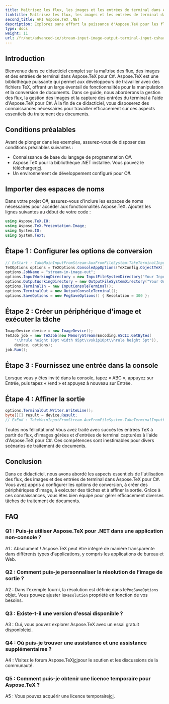 ```yaml
---
title: Maîtrisez les flux, les images et les entrées de terminal dans Aspose.TeX pour C#
linktitle: Maîtrisez les flux, les images et les entrées de terminal dans Aspose.TeX pour C#
second_title: API Aspose.TeX .NET
description: Explorez sans effort la puissance d'Aspose.TeX pour les flux principaux, les images et les entrées de terminal C#. Téléchargez-le maintenant pour un traitement fluide des documents.
type: docs
weight: 11
url: /fr/net/advanced-io/stream-input-image-output-terminal-input-csharp/
---
```

## Introduction

Bienvenue dans ce didacticiel complet sur la maîtrise des flux, des images et des entrées de terminal dans Aspose.TeX pour C#. Aspose.TeX est une bibliothèque puissante qui permet aux développeurs de travailler avec des fichiers TeX, offrant un large éventail de fonctionnalités pour la manipulation et la conversion de documents. Dans ce guide, nous aborderons la gestion des flux, la gestion des images et la capture des entrées du terminal à l'aide d'Aspose.TeX pour C#. À la fin de ce didacticiel, vous disposerez des connaissances nécessaires pour travailler efficacement sur ces aspects essentiels du traitement des documents.

## Conditions préalables

Avant de plonger dans les exemples, assurez-vous de disposer des conditions préalables suivantes :

- Connaissance de base du langage de programmation C#.
-  Aspose.TeX pour la bibliothèque .NET installée. Vous pouvez le télécharger[ici](https://releases.aspose.com/tex/net/).
- Un environnement de développement configuré pour C#.

## Importer des espaces de noms

Dans votre projet C#, assurez-vous d'inclure les espaces de noms nécessaires pour accéder aux fonctionnalités Aspose.TeX. Ajoutez les lignes suivantes au début de votre code :

```csharp
using Aspose.TeX.IO;
using Aspose.TeX.Presentation.Image;
using System.IO;
using System.Text;
```

## Étape 1 : Configurer les options de conversion

```csharp
// ExStart : TakeMainInputFromStream-AuxFromFileSystem-TakeTerminalInputFromConsole-AlternativeImagesStorage
TeXOptions options = TeXOptions.ConsoleAppOptions(TeXConfig.ObjectTeX());
options.JobName = "stream-in-image-out";
options.InputWorkingDirectory = new InputFileSystemDirectory("Your Input Directory");
options.OutputWorkingDirectory = new OutputFileSystemDirectory("Your Output Directory");
options.TerminalIn = new InputConsoleTerminal();
options.TerminalOut = new OutputConsoleTerminal();
options.SaveOptions = new PngSaveOptions() { Resolution = 300 };
```

## Étape 2 : Créer un périphérique d'image et exécuter la tâche

```csharp
ImageDevice device = new ImageDevice();
TeXJob job = new TeXJob(new MemoryStream(Encoding.ASCII.GetBytes(
    "\\hrule height 10pt width 95pt\\vskip10pt\\hrule height 5pt")),
    device, options);
job.Run();
```

## Étape 3 : Fournissez une entrée dans la console

Lorsque vous y êtes invité dans la console, tapez « ABC », appuyez sur Entrée, puis tapez « \end » et appuyez à nouveau sur Entrée.

## Étape 4 : Affiner la sortie

```csharp
options.TerminalOut.Writer.WriteLine();
byte[][] result = device.Result;
// ExEnd : TakeMainInputFromStream-AuxFromFileSystem-TakeTerminalInputFromConsole-AlternativeImagesStorage
```

Toutes nos félicitations! Vous avez traité avec succès les entrées TeX à partir de flux, d'images gérées et d'entrées de terminal capturées à l'aide d'Aspose.TeX pour C#. Ces compétences sont inestimables pour divers scénarios de traitement de documents.

## Conclusion

Dans ce didacticiel, nous avons abordé les aspects essentiels de l'utilisation des flux, des images et des entrées de terminal dans Aspose.TeX pour C#. Vous avez appris à configurer les options de conversion, à créer des périphériques d'image, à exécuter des tâches et à affiner la sortie. Grâce à ces connaissances, vous êtes bien équipé pour gérer efficacement diverses tâches de traitement de documents.

## FAQ

### Q1 : Puis-je utiliser Aspose.TeX pour .NET dans une application non-console ?

A1 : Absolument ! Aspose.TeX peut être intégré de manière transparente dans différents types d'applications, y compris les applications de bureau et Web.

### Q2 : Comment puis-je personnaliser la résolution de l’image de sortie ?

 A2 : Dans l'exemple fourni, la résolution est définie dans le`PngSaveOptions` objet. Vous pouvez ajuster le`Resolution` propriété en fonction de vos besoins.

### Q3 : Existe-t-il une version d'essai disponible ?

 A3 : Oui, vous pouvez explorer Aspose.TeX avec un essai gratuit disponible[ici](https://releases.aspose.com/).

### Q4 : Où puis-je trouver une assistance et une assistance supplémentaires ?

 A4 : Visitez le forum Aspose.TeX[ici](https://forum.aspose.com/c/tex/47)pour le soutien et les discussions de la communauté.

### Q5 : Comment puis-je obtenir une licence temporaire pour Aspose.TeX ?

 A5 : Vous pouvez acquérir une licence temporaire[ici](https://purchase.aspose.com/temporary-license/).